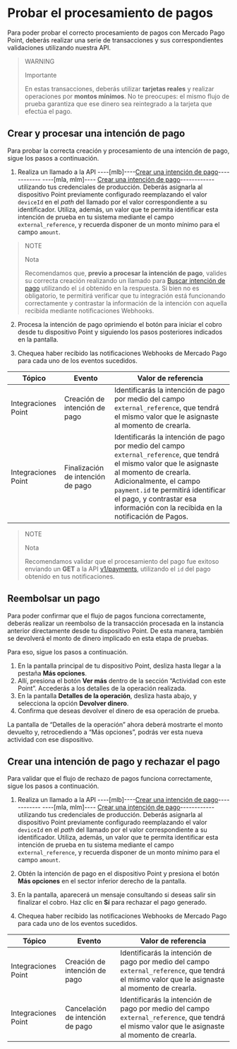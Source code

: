 # Probar el procesamiento de pagos

Para poder probar el correcto procesamiento de pagos con Mercado Pago Point, deberás realizar una serie de transacciones y sus correspondientes validaciones utilizando nuestra API. 

> WARNING
>
> Importante
>
> En estas transacciones, deberás utilizar **tarjetas reales** y realizar operaciones por **montos mínimos**. No te preocupes: el mismo flujo de prueba garantiza que ese dinero sea reintegrado a la tarjeta que efectúa el pago.

## Crear y procesar una intención de pago

Para probar la correcta creación y procesamiento de una intención de pago, sigue los pasos a continuación.

1. Realiza un llamado a la API  ----[mlb]----[Crear una intención de pago](/developers/es/reference/integrations_api_paymentintent_mlb/_point_integration-api_devices_deviceid_payment-intents/post)------------ ----[mla, mlm]---- [Crear una intención de pago](/developers/en/reference/integrations_api/_point_integration-api_devices_deviceid_payment-intents/post)------------ utilizando tus credenciales de producción. Deberás asignarla al dispositivo Point previamente configurado reemplazando el valor `deviceId` en el *path* del llamado por el valor correspondiente a su identificador. Utiliza, además, un valor que te permita identificar esta intención de prueba en tu sistema mediante el campo `external_reference`, y recuerda disponer de un monto mínimo para el campo `amount`.

> NOTE
>
> Nota
>
> Recomendamos que, **previo a procesar la intención de pago**, valides su correcta creación realizando un llamado para [Buscar intención de pago](/developers/es/reference/integrations_api/_point_integration-api_payment-intents_paymentintentid/get) utilizando el `id` obtenido en la respuesta. Si bien no es obligatorio, te permitirá verificar que tu integración está funcionando correctamente y contrastar la información de la intención con aquella recibida mediante notificaciones Webhooks.

2. Procesa la intención de pago oprimiendo el botón para iniciar el cobro desde tu dispositivo Point y siguiendo los pasos posteriores indicados en la pantalla.

3. Chequea haber recibido las notificaciones Webhooks de Mercado Pago para cada uno de los eventos sucedidos. 

| Tópico | Evento | Valor de referencia |
|---|---|---|
| Integraciones Point | Creación de intención de pago | Identificarás la intención de pago por medio del campo `external_reference`, que tendrá el mismo valor que le asignaste al momento de crearla. |
| Integraciones Point | Finalización de intención de pago | Identificarás la intención de pago por medio del campo `external_reference`, que tendrá el mismo valor que le asignaste al momento de crearla. Adicionalmente, el campo `payment.id` te permitirá identificar el pago, y contrastar esa información con la recibida en la notificación de Pagos. |

> NOTE
>
> Nota
>
> Recomendamos validar que el procesamiento del pago fue exitoso enviando un **GET** a la API [v1/payments](/developers/es/reference/payments/_payments_id/get), utilizando el `id` del pago obtenido en tus notificaciones. 

## Reembolsar un pago

Para poder confirmar que el flujo de pagos funciona correctamente, deberás realizar un reembolso de la transacción procesada en la instancia anterior directamente desde tu dispositivo Point. De esta manera, también se devolverá el monto de dinero implicado en esta etapa de pruebas. 

Para eso,  sigue los pasos a continuación.

1. En la pantalla principal de tu dispositivo Point, desliza hasta llegar a la pestaña **Más opciones**.
2. Allí, presiona el botón **Ver más** dentro de la sección “Actividad con este Point”. Accederás a los detalles de la operación realizada.
3. En la pantalla **Detalles de la operación**, desliza hasta abajo, y selecciona la opción **Devolver dinero**. 
4. Confirma que deseas devolver el dinero de esa operación de prueba.

La pantalla de “Detalles de la operación” ahora deberá mostrarte el monto devuelto y, retrocediendo a “Más opciones”, podrás ver esta nueva actividad con ese dispositivo.


## Crear una intención de pago y rechazar el pago

Para validar que el flujo de rechazo de pagos funciona correctamente, sigue los pasos a continuación.

1. Realiza un llamado a la API ----[mlb]----[Crear una intención de pago](/developers/es/reference/integrations_api_paymentintent_mlb/_point_integration-api_devices_deviceid_payment-intents/post)------------ ----[mla, mlm]---- [Crear una intención de pago](/developers/en/reference/integrations_api/_point_integration-api_devices_deviceid_payment-intents/post)------------ utilizando tus credenciales de producción. Deberás asignarla al dispositivo Point previamente configurado reemplazando el valor `deviceId` en el *path* del llamado por el valor correspondiente a su identificador. Utiliza, además, un valor que te permita identificar esta intención de prueba en tu sistema mediante el campo `external_reference`, y recuerda disponer de un monto mínimo para el campo `amount`.

2. Obtén la intención de pago en el dispositivo Point y presiona el botón **Más opciones** en el sector inferior derecho de la pantalla.

3. En la pantalla, aparecerá un mensaje consultando si deseas salir sin finalizar el cobro. Haz clic en **Sí** para rechazar el pago generado. 

4. Chequea haber recibido las notificaciones Webhooks de Mercado Pago para cada uno de los eventos sucedidos. 

| Tópico | Evento | Valor de referencia |
|---|---|---|
| Integraciones Point | Creación de intención de pago | Identificarás la intención de pago por medio del campo `external_reference`, que tendrá el mismo valor que le asignaste al momento de crearla. |
| Integraciones Point | Cancelación de intención de pago | Identificarás la intención de pago por medio del campo `external_reference`, que tendrá el mismo valor que le asignaste al momento de crearla.|



